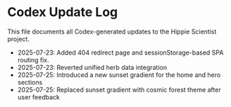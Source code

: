 # Codex Update Log
This file documents all Codex-generated updates to the Hippie Scientist project.
- 2025-07-23: Added 404 redirect page and sessionStorage-based SPA routing fix.
- 2025-07-23: Reverted unified herb data integration
- 2025-07-25: Introduced a new sunset gradient for the home and hero sections
- 2025-07-25: Replaced sunset gradient with cosmic forest theme after user feedback
